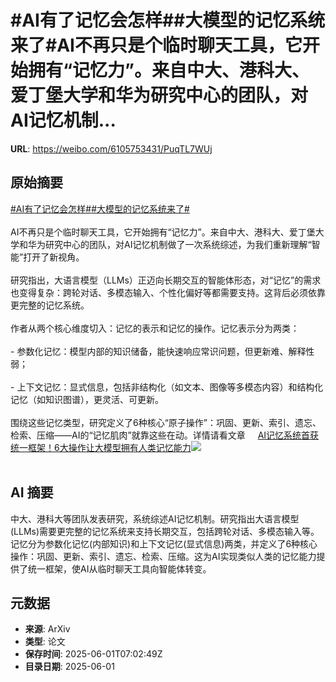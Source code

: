 # #AI有了记忆会怎样##大模型的记忆系统来了#AI不再只是个临时聊天工具，它开始拥有“记忆力”。来自中大、港科大、爱丁堡大学和华为研究中心的团队，对AI记忆机制...

**URL**: https://weibo.com/6105753431/PuqTL7WUj

## 原始摘要

<a href="https://m.weibo.cn/search?containerid=231522type%3D1%26t%3D10%26q%3D%23AI%E6%9C%89%E4%BA%86%E8%AE%B0%E5%BF%86%E4%BC%9A%E6%80%8E%E6%A0%B7%23&amp;extparam=%23AI%E6%9C%89%E4%BA%86%E8%AE%B0%E5%BF%86%E4%BC%9A%E6%80%8E%E6%A0%B7%23" data-hide=""><span class="surl-text">#AI有了记忆会怎样#</span></a><a href="https://m.weibo.cn/search?containerid=231522type%3D1%26t%3D10%26q%3D%23%E5%A4%A7%E6%A8%A1%E5%9E%8B%E7%9A%84%E8%AE%B0%E5%BF%86%E7%B3%BB%E7%BB%9F%E6%9D%A5%E4%BA%86%23&amp;extparam=%23%E5%A4%A7%E6%A8%A1%E5%9E%8B%E7%9A%84%E8%AE%B0%E5%BF%86%E7%B3%BB%E7%BB%9F%E6%9D%A5%E4%BA%86%23" data-hide=""><span class="surl-text">#大模型的记忆系统来了#</span></a><br><br>AI不再只是个临时聊天工具，它开始拥有“记忆力”。来自中大、港科大、爱丁堡大学和华为研究中心的团队，对AI记忆机制做了一次系统综述，为我们重新理解“智能”打开了新视角。<br><br>研究指出，大语言模型（LLMs）正迈向长期交互的智能体形态，对“记忆”的需求也变得复杂：跨轮对话、多模态输入、个性化偏好等都需要支持。这背后必须依靠更完整的记忆系统。<br><br>作者从两个核心维度切入：记忆的表示和记忆的操作。记忆表示分为两类：<br><br>- 参数化记忆：模型内部的知识储备，能快速响应常识问题，但更新难、解释性弱；<br><br>- 上下文记忆：显式信息，包括非结构化（如文本、图像等多模态内容）和结构化记忆（如知识图谱），更灵活、可更新。<br><br>围绕这些记忆类型，研究定义了6种核心“原子操作”：巩固、更新、索引、遗忘、检索、压缩——AI的“记忆肌肉”就靠这些在动。详情请看文章 <a href="https://weibo.com/ttarticle/p/show?id=2309405172532415430708" data-hide=""><span class="url-icon"><img style="width: 1rem;height: 1rem" src="https://h5.sinaimg.cn/upload/2015/09/25/3/timeline_card_small_article_default.png" referrerpolicy="no-referrer"></span><span class="surl-text">AI记忆系统首获统一框架！6大操作让大模型拥有人类记忆能力</span></a><img style="" src="https://tvax2.sinaimg.cn/large/006Fd7o3ly1i1z68stljfj30g809575g.jpg" referrerpolicy="no-referrer"><br><br>

## AI 摘要

中大、港科大等团队发表研究，系统综述AI记忆机制。研究指出大语言模型(LLMs)需要更完整的记忆系统来支持长期交互，包括跨轮对话、多模态输入等。记忆分为参数化记忆(内部知识)和上下文记忆(显式信息)两类，并定义了6种核心操作：巩固、更新、索引、遗忘、检索、压缩。这为AI实现类似人类的记忆能力提供了统一框架，使AI从临时聊天工具向智能体转变。

## 元数据

- **来源**: ArXiv
- **类型**: 论文
- **保存时间**: 2025-06-01T07:02:49Z
- **目录日期**: 2025-06-01
